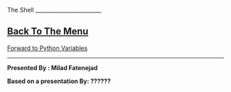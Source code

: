 The Shell \_\_\_\_\_\_\_\_\_\_\_\_\_\_\_\_\_\_\_\_\_\_\_\_

[Back To The Menu](http://github.com/thehackerwithin/UofCSCBC2012/)
-
[Forward to Python Variables](http://github.com/thehackerwithin/UofCSCBC2012/tree/master/2a-PythonVariables/)


* * * * *

**Presented By : Milad Fatenejad**

**Based on a presentation By: ??????**




